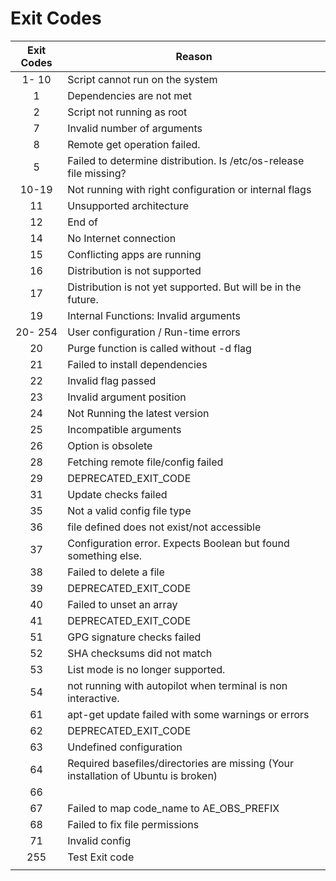 # Exit Codes

| Exit Codes | Reason |
|:----------:|--- |
|   1- 10    | Script cannot run on the system
|     1      | Dependencies are not met
|     2      | Script not running as root
|     7      | Invalid number of arguments
|     8      | Remote get operation failed.                                                       |
|     5      | Failed to determine distribution. Is /etc/os-release file missing?                 |
|   10-19    | Not running with right configuration or internal flags                             |
|     11     | Unsupported architecture                                                           |
|     12     | End of                  |
|     14     | No Internet connection                                                             |
|     15     | Conflicting apps are running                                                       |
|     16     | Distribution is not supported                                                      |
|     17     | Distribution is not yet supported. But will be in the future.                      |
|     19     | Internal Functions: Invalid arguments                                              |
|  20- 254   | User configuration / Run-time errors                                               |
|     20     | Purge function is  called without -d flag                                          |
|     21     | Failed to install dependencies                                                     |
|     22     | Invalid flag passed                                                                |
|     23     | Invalid argument position                                                          |
|     24     | Not Running the latest version                                                     |
|     25     | Incompatible arguments                                                             |
|     26     | Option is obsolete                                                                 |
|     28     | Fetching remote file/config failed                                                 |
|     29     | DEPRECATED_EXIT_CODE                                                               |
|     31     | Update checks failed                                                               |
|     35     | Not a valid config file type                                                       |
|     36     | file defined does not exist/not accessible                                         |
|     37     | Configuration error. Expects Boolean but found something else.                     |
|     38     | Failed to delete a file                                                            |
|     39     | DEPRECATED_EXIT_CODE                                                               |
|     40     | Failed to unset an array                                                           |
|     41     | DEPRECATED_EXIT_CODE                                                               |
|     51     | GPG signature checks failed                                                        |
|     52     | SHA checksums did not match                                                        |
|     53     | List mode is no longer supported.                                                  |
|     54     | not running with autopilot when terminal is non interactive.                       |
|     61     | apt-get update failed with some warnings or errors                                 |
|     62     | DEPRECATED_EXIT_CODE                                                               |
|     63     | Undefined configuration                                                            |
|     64     | Required basefiles/directories are missing (Your installation of Ubuntu is broken) |
|     66     |                                                                                    |
|     67     | Failed to map code_name to AE_OBS_PREFIX                                           |
|     68     | Failed to fix file permissions                                                     |
|     71     | Invalid config                                                                     |
|    255     | Test Exit code                                                                     |
|            |                                                                                    |
